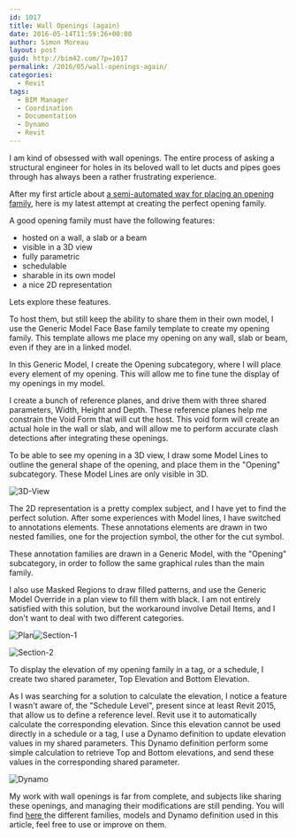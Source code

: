 ```yaml
---
id: 1017
title: Wall Openings (again)
date: 2016-05-14T11:59:26+00:00
author: Simon Moreau
layout: post
guid: http://bim42.com/?p=1017
permalink: /2016/05/wall-openings-again/
categories:
  - Revit
tags:
  - BIM Manager
  - Coordination
  - Documentation
  - Dynamo
  - Revit
---
```

I am kind of obsessed with wall openings. The entire process of asking a structural engineer for holes in its beloved wall to let ducts and pipes goes through has always been a rather frustrating experience.

After my first article about [a semi-automated way for placing an opening family](http://bim42.com/2015/06/wall-openings/), here is my latest attempt at creating the perfect opening family.

A good opening family must have the following features:

  * hosted on a wall, a slab or a beam
  * visible in a 3D view
  * fully parametric
  * schedulable
  * sharable in its own model
  * a nice 2D representation

Lets explore these features.

To host them, but still keep the ability to share them in their own model, I use the Generic Model Face Base family template to create my opening family. This template allows me place my opening on any wall, slab or beam, even if they are in a linked model.

In this Generic Model, I create the Opening subcategory, where I will place every element of my opening. This will allow me to fine tune the display of my openings in my model.

I create a bunch of reference planes, and drive them with three shared parameters, Width, Height and Depth. These reference planes help me constrain the Void Form that will cut the host. This void form will create an actual hole in the wall or slab, and will allow me to perform accurate clash detections after integrating these openings.

To be able to see my opening in a 3D view, I draw some Model Lines to outline the general shape of the opening, and place them in the "Opening" subcategory. These Model Lines are only visible in 3D.

![3D-View](http://bim42.com/wp-content/uploads/2016/05/3D-View.png)

The 2D representation is a pretty complex subject, and I have yet to find the perfect solution. After some experiences with Model lines, I have switched to annotations elements. These annotations elements are drawn in two nested families, one for the projection symbol, the other for the cut symbol.

These annotation families are drawn in a Generic Model, with the "Opening" subcategory, in order to follow the same graphical rules than the main family.

I also use Masked Regions to draw filled patterns, and use the Generic Model Override in a plan view to fill them with black. I am not entirely satisfied with this solution, but the workaround involve Detail Items, and I don't want to deal with two different categories.

![Plan](http://bim42.com/wp-content/uploads/2016/05/Plan.png)![Section-1](http://bim42.com/wp-content/uploads/2016/05/Section-1.png)

![Section-2](http://bim42.com/wp-content/uploads/2016/05/Section-2.png)

To display the elevation of my opening family in a tag, or a schedule, I create two shared parameter, Top Elevation and Bottom Elevation.

As I was searching for a solution to calculate the elevation, I notice a feature I wasn't aware of, the "Schedule Level", present since at least Revit 2015, that allow us to define a reference level. Revit use it to automatically calculate the corresponding elevation. Since this elevation cannot be used directly in a schedule or a tag, I use a Dynamo definition to update elevation values in my shared parameters. This Dynamo definition perform some simple calculation to retrieve Top and Bottom elevations, and send these values in the corresponding shared parameter.

![Dynamo](http://bim42.com/wp-content/uploads/2016/05/Dynamo.png)

My work with wall openings is far from complete, and subjects like sharing these openings, and managing their modifications are still pending. You will find [here ](https://drive.google.com/folderview?id=0B_fvbfIWQ5JJVWU5MjdvQ1dXd00&usp=sharing)the different families, models and Dynamo definition used in this article, feel free to use or improve on them.